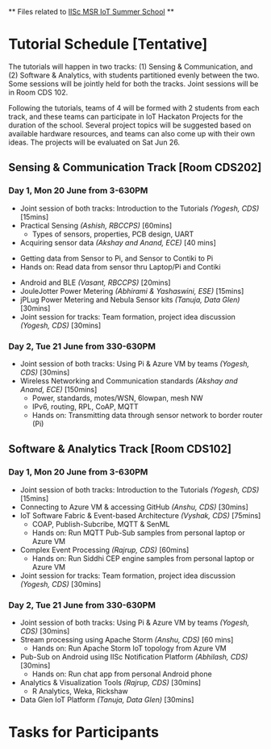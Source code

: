 ** Files related to [IISc MSR IoT Summer School](http://research.microsoft.com/en-us/events/msri_ss_2016/) **

# Tutorial Schedule [Tentative]

The tutorials will happen in two tracks: (1) Sensing & Communication, and (2) Software & Analytics, with students partitioned evenly between the two. Some sessions will be jointly held for both the tracks. Joint sessions will be in Room CDS 102. 

Following the tutorials, teams of 4 will be formed with 2 students from each track, and these teams can participate in IoT Hackaton Projects for the duration of the school. Several project topics will be suggested based on available hardware resources, and teams can also come up with their own ideas. The projects will be evaluated on Sat Jun 26.

## Sensing & Communication Track [Room CDS202]
### Day 1, Mon 20 June from 3-630PM
- Joint session of both tracks: Introduction to the Tutorials *(Yogesh, CDS)* [15mins]
- Practical Sensing *(Ashish, RBCCPS)* [60mins]
  * Types of sensors, properties, PCB design, UART
-  Acquiring sensor data *(Akshay and Anand, ECE)* [40 mins]
  * Getting data from Sensor to Pi, and Sensor to Contiki to Pi
  * Hands on: Read data from sensor thru Laptop/Pi and Contiki
- Android and BLE *(Vasant, RBCCPS)* [20mins]
- JouleJotter Power Metering *(Abhirami & Yashaswini, ESE)* [15mins]
- jPLug Power Metering and Nebula Sensor kits *(Tanuja, Data Glen)* [30mins]
- Joint session for tracks: Team formation, project idea discussion *(Yogesh, CDS)* [30mins]

### Day 2, Tue 21 June from 330-630PM
- Joint session of both tracks: Using Pi & Azure VM by teams *(Yogesh, CDS)* [30mins]
- Wireless Networking and Communication standards *(Akshay and Anand, ECE)* [150mins]
  * Power, standards, motes/WSN, 6lowpan, mesh NW
  * IPv6, routing, RPL, CoAP, MQTT
  * Hands on: Transmitting data through sensor network to border router (Pi)


## Software & Analytics Track [Room CDS102]
### Day 1, Mon 20 June from 3-630PM
- Joint session of both tracks: Introduction to the Tutorials *(Yogesh, CDS)* [15mins]
- Connecting to Azure VM & accessing GitHub *(Anshu, CDS)* [30mins]
- IoT Software Fabric & Event-based Architecture *(Vyshak, CDS)* [75mins]
  * COAP, Publish-Subcribe, MQTT & SenML
  * Hands on: Run MQTT Pub-Sub samples from personal laptop or Azure VM
- Complex Event Processing *(Rajrup, CDS)* [60mins]
  * Hands on: Run Siddhi CEP engine samples from personal laptop or Azure VM
- Joint session for tracks: Team formation, project idea discussion *(Yogesh, CDS)* [30mins]

### Day 2, Tue 21 June from 330-630PM
- Joint session of both tracks: Using Pi & Azure VM by teams *(Yogesh, CDS)* [30mins]
- Stream processing using Apache Storm *(Anshu, CDS)* [60 mins]
  * Hands on: Run Apache Storm IoT topology from Azure VM
- Pub-Sub on Android using IISc Notification Platform *(Abhilash, CDS)* [30mins]
  * Hands on: Run chat app from personal Android phone
- Analytics & Visualization Tools *(Rajrup, CDS)* [30mins]
  * R Analytics, Weka, Rickshaw
- Data Glen IoT Platform *(Tanuja, Data Glen)* [30mins]


# Tasks for Participants

